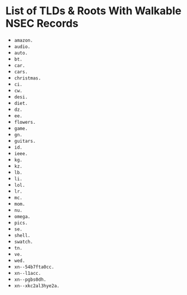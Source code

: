 # List of TLDs & Roots With Walkable NSEC Records

* `amazon.`
* `audio.`
* `auto.`
* `bt.`
* `car.`
* `cars.`
* `christmas.`
* `ci.`
* `cw.`
* `desi.`
* `diet.`
* `dz.`
* `ee.`
* `flowers.`
* `game.`
* `gn.`
* `guitars.`
* `id.`
* `ieee.`
* `kg.`
* `kz.`
* `lb.`
* `li.`
* `lol.`
* `lr.`
* `mc.`
* `mom.`
* `nu.`
* `omega.`
* `pics.`
* `se.`
* `shell.`
* `swatch.`
* `tn.`
* `ve.`
* `wed.`
* `xn--54b7fta0cc.`
* `xn--l1acc.`
* `xn--pgbs0dh.`
* `xn--xkc2al3hye2a.`
